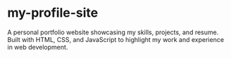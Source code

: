 # my-profile-site
A personal portfolio website showcasing my skills, projects, and resume. Built with HTML, CSS, and JavaScript to highlight my work and experience in web development.

